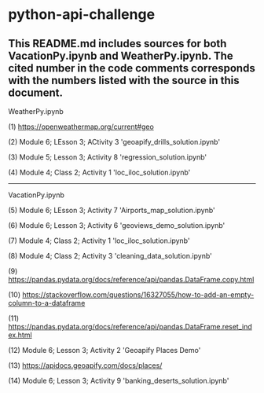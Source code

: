 # python-api-challenge


This README.md includes sources for both VacationPy.ipynb and WeatherPy.ipynb. The cited number in the code comments corresponds with the numbers listed with the source in this document.
-----------------------------------------------------------------------
WeatherPy.ipynb

(1) https://openweathermap.org/current#geo

(2) Module 6; LEsson 3; ACtivity 3 'geoapify_drills_solution.ipynb'

(3) Module 5; Lesson 3; Activity 8 'regression_solution.ipynb'

(4) Module 4; Class 2; Activity 1 'loc_iloc_solution.ipynb'

-----------------------------------------------------------------------

VacationPy.ipynb

(5) Module 6; LEsson 3; Activity 7 'Airports_map_solution.ipynb'

(6) Module 6; Lesson 3; Activity 6 'geoviews_demo_solution.ipynb'

(7) Module 4; Class 2; Activity 1 'loc_iloc_solution.ipynb'

(8) Module 4; Class 2; Activity 3 'cleaning_data_solution.ipynb'

(9) https://pandas.pydata.org/docs/reference/api/pandas.DataFrame.copy.html

(10) https://stackoverflow.com/questions/16327055/how-to-add-an-empty-column-to-a-dataframe

(11) https://pandas.pydata.org/docs/reference/api/pandas.DataFrame.reset_index.html

(12) Module 6; Lesson 3; Activity 2 'Geoapify Places Demo'

(13) https://apidocs.geoapify.com/docs/places/

(14) Module 6; Lesson 3; Activity 9 'banking_deserts_solution.ipynb'